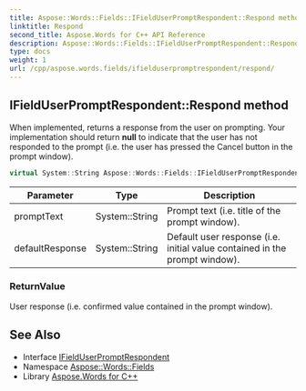 ```yaml
---
title: Aspose::Words::Fields::IFieldUserPromptRespondent::Respond method
linktitle: Respond
second_title: Aspose.Words for C++ API Reference
description: Aspose::Words::Fields::IFieldUserPromptRespondent::Respond method. When implemented, returns a response from the user on prompting. Your implementation should return null to indicate that the user has not responded to the prompt (i.e. the user has pressed the Cancel button in the prompt window) in C++.
type: docs
weight: 1
url: /cpp/aspose.words.fields/ifielduserpromptrespondent/respond/
---
```

## IFieldUserPromptRespondent::Respond method


When implemented, returns a response from the user on prompting. Your implementation should return **null** to indicate that the user has not responded to the prompt (i.e. the user has pressed the Cancel button in the prompt window).

```cpp
virtual System::String Aspose::Words::Fields::IFieldUserPromptRespondent::Respond(System::String promptText, System::String defaultResponse)=0
```


| Parameter | Type | Description |
| --- | --- | --- |
| promptText | System::String | Prompt text (i.e. title of the prompt window). |
| defaultResponse | System::String | Default user response (i.e. initial value contained in the prompt window). |

### ReturnValue

User response (i.e. confirmed value contained in the prompt window).

## See Also

* Interface [IFieldUserPromptRespondent](../)
* Namespace [Aspose::Words::Fields](../../)
* Library [Aspose.Words for C++](../../../)
